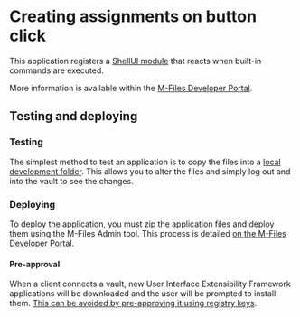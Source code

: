 # Creating assignments on button click

This application registers a [ShellUI module](http://developer.m-files.com/Frameworks/User-Interface-Extensibility-Framework/Modules/#shellui) that reacts when built-in commands are executed.

More information is available within the [M-Files Developer Portal](http://developer.m-files.com/Samples-And-Libraries/Samples/User-Interface-Extensibility-Framework/BuiltInCommand-Event/).

## Testing and deploying

### Testing

The simplest method to test an application is to copy the files into a [local development folder](http://developer.m-files.com/Frameworks/User-Interface-Extensibility-Framework/Development-Practices/Local-Development-Folder/).  This allows you to alter the files and simply log out and into the vault to see the changes.

### Deploying

To deploy the application, you must zip the application files and deploy them using the M-Files Admin tool.  This process is detailed [on the M-Files Developer Portal](http://developer.m-files.com/Frameworks/User-Interface-Extensibility-Framework/Development-Practices/Deployment/).

#### Pre-approval

When a client connects a vault, new User Interface Extensibility Framework applications will be downloaded and the user will be prompted to install them.  [This can be avoided by pre-approving it using registry keys](http://developer.m-files.com/Frameworks/User-Interface-Extensibility-Framework/Pre-Approval/).